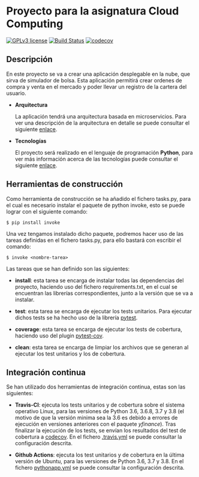 # Proyecto para la asignatura Cloud Computing

[![GPLv3 license](https://img.shields.io/badge/License-GPLv3-blue.svg)](http://perso.crans.org/besson/LICENSE.html)
[![Build Status](https://travis-ci.com/Solano96/CC-Project-Trading.svg?branch=master)](https://github.com/Solano96/CC-Project-Trading)
[![codecov](https://codecov.io/gh/Solano96/CC-Project-Trading/branch/master/graph/badge.svg)](https://codecov.io/gh/Solano96/CC-Project-Trading)

## Descripción

En este proyecto se va a crear una aplicación desplegable en la nube, que sirva de simulador de bolsa.  Esta aplicación permitirá crear ordenes de compra y venta en el mercado y poder llevar un registro de la cartera del usuario.

* **Arquitectura**

	La aplicación tendrá una arquitectura basada en microservicios. Para ver una descripción de la arquitectura en detalle se puede consultar el siguiente [enlace](https://solano96.github.io/CC-Project-Trading/#arquitectura).

* **Tecnologías**

	El proyecto será realizado en el lenguaje de programación **Python**, para ver más información acerca de las tecnologías puede consultar el siguiente [enlace](https://solano96.github.io/CC-Project-Trading/#tecnologías).

## Herramientas de construcción

Como herramienta de construcción se ha añadido el fichero tasks.py, para el cual es necesario instalar el paquete de python invoke, esto se puede lograr con el siguiente comando:

```
$ pip install invoke
```

Una vez tengamos instalado dicho paquete, podremos hacer uso de las tareas definidas en el fichero tasks.py, para ello bastará con escribir el comando:

```
$ invoke <nombre-tarea>
```

Las tareas que se han definido son las siguientes:

* **install**: esta tarea se encarga de instalar todas las dependencias del proyecto, haciendo uso del fichero requirements.txt, en el cual se encuentran las librerías correspondientes, junto a la versión que se va a instalar.

* **test**: esta tarea se encarga de ejecutar los tests unitarios. Para ejecutar dichos tests se ha hecho uso de la librería [pytest](https://docs.pytest.org/en/latest/).

* **coverage**: esta tarea se encarga de ejecutar los tests de cobertura, haciendo uso del plugin [pytest-cov](https://pypi.org/project/pytest-cov/).

* **clean**: esta tarea se encarga de limpiar los archivos que se generan al ejecutar los test unitarios y los de cobertura.


## Integración continua

Se han utilizado dos herramientas de integración continua, estas son las siguientes:

* **Travis-CI**: ejecuta los tests unitarios y de cobertura sobre el sistema operativo Linux, para las versiones de Python 3.6, 3.6.8, 3.7 y 3.8 (el motivo de que la versión minima sea la 3.6 es debido a errores de ejecución en versiones anteriores con el paquete *yfinance*).  Tras finalizar la ejecución de los tests, se envían los resultados del test de cobertura a [codecov](https://codecov.io/gh/Solano96/CC-Project-Trading). En el fichero [.travis.yml](https://github.com/Solano96/CC-Project-Trading/blob/master/.travis.yml) se puede consultar la configuración descrita.

* **Github Actions**: ejecuta los test unitarios y de cobertura en la última versión de Ubuntu, para las versiones de Python 3.6, 3.7 y 3.8. En el fichero [pythonapp.yml](https://github.com/Solano96/CC-Project-Trading/blob/master/.github/workflows/pythonapp.yml) se puede consultar la configuración descrita.
